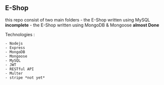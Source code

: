 ## E-Shop

this repo consist of two main folders
    - the E-Shop written using MySQL __incomplete__
    - the E-Shop written using MongoDB & Mongoose __almost Done__

Technologies :

    - Nodejs
    - Express
    - MongoDB
    - Mongoose
    - MySQL
    - JWT
    - RESTful API
    - Multer 
    - stripe *not yet*

